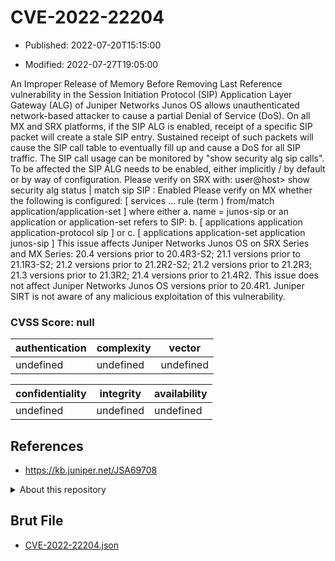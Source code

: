 # CVE-2022-22204

- Published: 2022-07-20T15:15:00

- Modified: 2022-07-27T19:05:00

An Improper Release of Memory Before Removing Last Reference vulnerability in the Session Initiation Protocol (SIP) Application Layer Gateway (ALG) of Juniper Networks Junos OS allows unauthenticated network-based attacker to cause a partial Denial of Service (DoS). On all MX and SRX platforms, if the SIP ALG is enabled, receipt of a specific SIP packet will create a stale SIP entry. Sustained receipt of such packets will cause the SIP call table to eventually fill up and cause a DoS for all SIP traffic. The SIP call usage can be monitored by "show security alg sip calls". To be affected the SIP ALG needs to be enabled, either implicitly / by default or by way of configuration. Please verify on SRX with: user@host> show security alg status | match sip SIP : Enabled Please verify on MX whether the following is configured: [ services ... rule <rule-name> (term <term-name>) from/match application/application-set <name> ] where either a. name = junos-sip or an application or application-set refers to SIP: b. [ applications application <name> application-protocol sip ] or c. [ applications application-set <name> application junos-sip ] This issue affects Juniper Networks Junos OS on SRX Series and MX Series: 20.4 versions prior to 20.4R3-S2; 21.1 versions prior to 21.1R3-S2; 21.2 versions prior to 21.2R2-S2; 21.2 versions prior to 21.2R3; 21.3 versions prior to 21.3R2; 21.4 versions prior to 21.4R2. This issue does not affect Juniper Networks Junos OS versions prior to 20.4R1. Juniper SIRT is not aware of any malicious exploitation of this vulnerability.

### CVSS Score: **null**

| authentication | complexity | vector |
| --- | --- | --- |
| undefined | undefined | undefined |

| confidentiality | integrity | availability |
| --- | --- | --- |
| undefined | undefined | undefined |

## References

* https://kb.juniper.net/JSA69708

<details>
<summary>About this repository</summary> 

  This repository is part of the project [Live Hack CVE](https://github.com/Live-Hack-CVE). Main website can be found [www.live-hack.org](https://www.live-hack.org) 
  
  Made by [Sn0wAlice](https://github.com/Sn0wAlice) for the people that care about security and need to have a feed of the latest CVEs. Hope you enjoy it, don't forget to star the repo and follow me on [Twitter](https://twitter.com/Sn0wAlice) and [Github](https://github.com/Sn0wAlice). And that is my [personnal website](https://www.alice-snow.me/)

  - [Home Page](https://github.com/Live-Hack-CVE)
  - [Framework](https://github.com/Live-Hack-CVE/cve-framework)
  - [CVE database](https://github.com/Live-Hack-CVE/full_database)
  - [Changelog](https://github.com/Live-Hack-CVE/Changelog)
</details>

## Brut File

* [CVE-2022-22204.json](https://raw.githubusercontent.com/Live-Hack-CVE/full_database/main/cves/2022/CVE-2022-22204.json)

